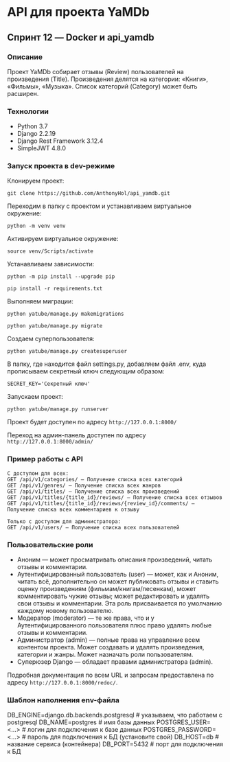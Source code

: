 # API для проекта YaMDb
## Спринт 12 — Docker и api_yamdb

### Описание
Проект YaMDb собирает отзывы (Review) пользователей на произведения (Title). Произведения делятся на категории: «Книги», «Фильмы», «Музыка». Список категорий (Category) может быть расширен.

### Технологии
- Python 3.7
- Django 2.2.19
- Django Rest Framework 3.12.4
- SimpleJWT 4.8.0

### Запуск проекта в dev-режиме
Клонируем проект:
```
git clone https://github.com/AnthonyHol/api_yamdb.git
```

Переходим в папку с проектом и устанавливаем виртуальное окружение:

```
python -m venv venv
```

Активируем виртуальное окружение:
```
source venv/Scripts/activate
```

Устанавливаем зависимости:
```
python -m pip install --upgrade pip
```
```
pip install -r requirements.txt
```

Выполняем миграции:
```
python yatube/manage.py makemigrations
```
```
python yatube/manage.py migrate
```

Создаем суперпользователя:
```
python yatube/manage.py createsuperuser
```

В папку, где находится файл settings.py, добавляем файл .env, куда прописываем секретный ключ следующим образом:
```
SECRET_KEY='Секретный ключ'
```

Запускаем проект:
```
python yatube/manage.py runserver
```

Проект будет доступен по адресу `http://127.0.0.1:8000/`

Переход на админ-панель доступен по адресу `http://127.0.0.1:8000/admin/`

### Пример работы с API

```
С доступом для всех:
GET /api/v1/categories/ — Получение списка всех категорий
GET /api/v1/genres/ — Получение списка всех жанров
GET /api/v1/titles/ — Получение списка всех произведений
GET /api/v1/titles/{title_id}/reviews/ — Получение списка всех отзывов
GET /api/v1/titles/{title_id}/reviews/{review_id}/comments/ — Получение списка всех комментариев к отзыву

Только с доступом для администратора:
GET /api/v1/users/ — Получение списка всех пользователей
```

### Пользовательские роли
- Аноним — может просматривать описания произведений, читать отзывы и комментарии.
- Аутентифицированный пользователь (user) — может, как и Аноним, читать всё, дополнительно он может публиковать отзывы и ставить оценку произведениям (фильмам/книгам/песенкам), может комментировать чужие отзывы; может редактировать и удалять свои отзывы и комментарии. Эта роль присваивается по умолчанию каждому новому пользователю.
- Модератор (moderator) — те же права, что и у Аутентифицированного пользователя плюс право удалять любые отзывы и комментарии.
- Администратор (admin) — полные права на управление всем контентом проекта. Может создавать и удалять произведения, категории и жанры. Может назначать роли пользователям.
- Суперюзер Django — обладает правами администратора (admin).

Подробная документация по всем URL и запросам предоставлена по адресу `http://127.0.0.1:8000/redoc/`.

### Шаблон наполнения env-файла
DB_ENGINE=django.db.backends.postgresql # указываем, что работаем с postgresql
DB_NAME=postgres # имя базы данных
POSTGRES_USER= <...> # логин для подключения к базе данных
POSTGRES_PASSWORD= <...> # пароль для подключения к БД (установите свой)
DB_HOST=db # название сервиса (контейнера)
DB_PORT=5432 # порт для подключения к БД 
